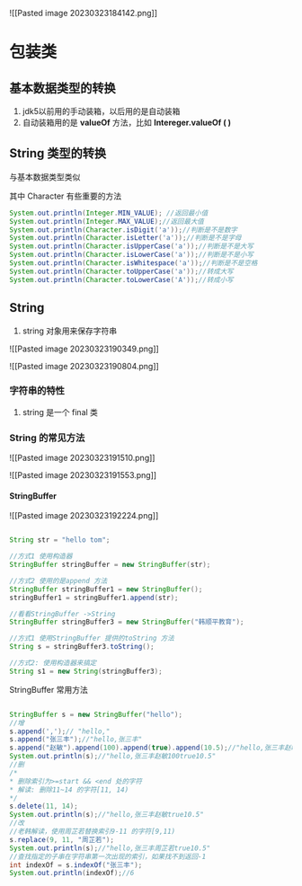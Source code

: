 
![[Pasted image 20230323184142.png]]


# 包装类

## 基本数据类型的转换

1. jdk5以前用的手动装箱，以后用的是自动装箱
2. 自动装箱用的是 **valueOf** 方法，比如 **Intereger.valueOf ( )**


## String 类型的转换

与基本数据类型类似

其中 Character 有些重要的方法

```java
System.out.println(Integer.MIN_VALUE); //返回最小值
System.out.println(Integer.MAX_VALUE);//返回最大值
System.out.println(Character.isDigit('a'));//判断是不是数字
System.out.println(Character.isLetter('a'));//判断是不是字母
System.out.println(Character.isUpperCase('a'));//判断是不是大写
System.out.println(Character.isLowerCase('a'));//判断是不是小写
System.out.println(Character.isWhitespace('a'));//判断是不是空格
System.out.println(Character.toUpperCase('a'));//转成大写
System.out.println(Character.toLowerCase('A'));//转成小写
```



## String

1. string 对象用来保存字符串

![[Pasted image 20230323190349.png]]

![[Pasted image 20230323190804.png]]

### 字符串的特性

1. string 是一个 final 类

### String 的常见方法

![[Pasted image 20230323191510.png]]

![[Pasted image 20230323191553.png]]

#### **StringBuffer**

![[Pasted image 20230323192224.png]]

```java

String str = "hello tom";

//方式1 使用构造器
StringBuffer stringBuffer = new StringBuffer(str);

//方式2 使用的是append 方法
StringBuffer stringBuffer1 = new StringBuffer();
stringBuffer1 = stringBuffer1.append(str);

//看看StringBuffer ->String
StringBuffer stringBuffer3 = new StringBuffer("韩顺平教育");

//方式1 使用StringBuffer 提供的toString 方法
String s = stringBuffer3.toString();

//方式2: 使用构造器来搞定
String s1 = new String(stringBuffer3);

```

StringBuffer 常用方法

```java

StringBuffer s = new StringBuffer("hello");
//增
s.append(',');// "hello,"
s.append("张三丰");//"hello,张三丰"
s.append("赵敏").append(100).append(true).append(10.5);//"hello,张三丰赵敏100true10.5"
System.out.println(s);//"hello,张三丰赵敏100true10.5"
//删
/*
* 删除索引为>=start && <end 处的字符
* 解读: 删除11~14 的字符[11, 14)
*/
s.delete(11, 14);
System.out.println(s);//"hello,张三丰赵敏true10.5"
//改
//老韩解读，使用周芷若替换索引9-11 的字符[9,11)
s.replace(9, 11, "周芷若");
System.out.println(s);//"hello,张三丰周芷若true10.5"
//查找指定的子串在字符串第一次出现的索引，如果找不到返回-1
int indexOf = s.indexOf("张三丰");
System.out.println(indexOf);//6

```